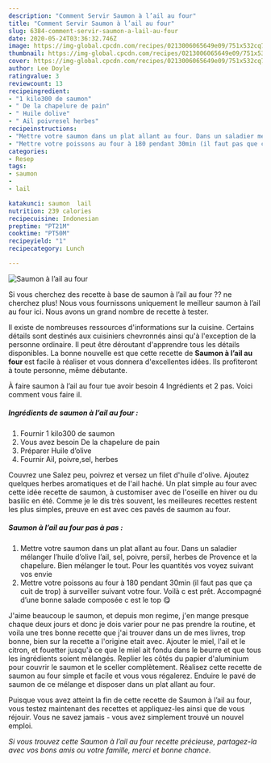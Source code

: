 ```yaml
---
description: "Comment Servir Saumon à l’ail au four"
title: "Comment Servir Saumon à l’ail au four"
slug: 6384-comment-servir-saumon-a-lail-au-four
date: 2020-05-24T03:36:32.746Z
image: https://img-global.cpcdn.com/recipes/0213006065649e09/751x532cq70/saumon-a-lail-au-four-photo-principale-de-la-recette.jpg
thumbnail: https://img-global.cpcdn.com/recipes/0213006065649e09/751x532cq70/saumon-a-lail-au-four-photo-principale-de-la-recette.jpg
cover: https://img-global.cpcdn.com/recipes/0213006065649e09/751x532cq70/saumon-a-lail-au-four-photo-principale-de-la-recette.jpg
author: Lee Doyle
ratingvalue: 3
reviewcount: 13
recipeingredient:
- "1 kilo300 de saumon"
- " De la chapelure de pain"
- " Huile dolive"
- " Ail poivresel herbes"
recipeinstructions:
- "Mettre votre saumon dans un plat allant au four. Dans un saladier mélanger l’huile d’olive l’ail, sel, poivre, persil, herbes de Provence et la chapelure. Bien mélanger le tout. Pour les quantités vos voyez suivant vos envie"
- "Mettre votre poissons au four à 180 pendant 30min (il faut pas que ça cuit de trop) à surveiller suivant votre four. Voilà c est prêt. Accompagné d’une bonne salade composée c est le top 😋"
categories:
- Resep
tags:
- saumon
- 
- lail

katakunci: saumon  lail 
nutrition: 239 calories
recipecuisine: Indonesian
preptime: "PT21M"
cooktime: "PT50M"
recipeyield: "1"
recipecategory: Lunch

---
```



![Saumon à l’ail au four](https://img-global.cpcdn.com/recipes/0213006065649e09/751x532cq70/saumon-a-lail-au-four-photo-principale-de-la-recette.jpg)

Si vous cherchez des recette à base de saumon à l’ail au four ?? ne cherchez plus! Nous vous fournissons uniquement le meilleur saumon à l’ail au four ici. Nous avons un grand nombre de recette à tester.

Il existe de nombreuses ressources d'informations sur la cuisine. Certains détails sont destinés aux cuisiniers chevronnés ainsi qu'à l'exception de la personne ordinaire. Il peut être déroutant d'apprendre tous les détails disponibles. La bonne nouvelle est que cette recette de <strong> Saumon à l’ail au four </strong> est facile à réaliser et vous donnera d'excellentes idées. Ils profiteront à toute personne, même débutante.

<!--inarticleads1-->

À faire saumon à l’ail au four tue avoir besoin 4 Ingrédients et 2 pas. Voici comment vous faire il.

##### Ingrédients de saumon à l’ail au four :

1. Fournir 1 kilo300 de saumon
1. Vous avez besoin  De la chapelure de pain
1. Préparer  Huile d’olive
1. Fournir  Ail, poivre,sel, herbes


Couvrez une Salez peu, poivrez et versez un filet d&#39;huile d&#39;olive. Ajoutez quelques herbes aromatiques et de l&#39;ail haché. Un plat simple au four avec cette idée recette de saumon, à customiser avec de l&#39;oseille en hiver ou du basilic en été. Comme je le dis très souvent, les meilleures recettes restent les plus simples, preuve en est avec ces pavés de saumon au four. 

<!--inarticleads2-->

##### Saumon à l’ail au four pas à pas :

1. Mettre votre saumon dans un plat allant au four. Dans un saladier mélanger l’huile d’olive l’ail, sel, poivre, persil, herbes de Provence et la chapelure. Bien mélanger le tout. Pour les quantités vos voyez suivant vos envie
1. Mettre votre poissons au four à 180 pendant 30min (il faut pas que ça cuit de trop) à surveiller suivant votre four. Voilà c est prêt. Accompagné d’une bonne salade composée c est le top 😋


J&#39;aime beaucoup le saumon, et depuis mon regime, j&#39;en mange presque chaque deux jours et donc je dois varier pour ne pas prendre la routine, et voila une tres bonne recette que j&#39;ai trouver dans un de mes livres, trop bonne, bien sur la recette a l&#39;origine etait avec. Ajouter le miel, l&#39;ail et le citron, et fouetter jusqu&#39;à ce que le miel ait fondu dans le beurre et que tous les ingrédients soient mélangés. Replier les côtés du papier d&#39;aluminium pour couvrir le saumon et le sceller complètement. Réalisez cette recette de saumon au four simple et facile et vous vous régalerez. Enduire le pavé de saumon de ce mélange et disposer dans un plat allant au four. 

<!--inarticleads1-->

<p>
Puisque vous avez atteint la fin de cette recette de Saumon à l’ail au four, vous testez maintenant des recettes et appliquez-les ainsi que de vous réjouir. Vous ne savez jamais - vous avez simplement trouvé un nouvel emploi.
</p>

<p>
<i>Si vous trouvez cette Saumon à l’ail au four recette précieuse, partagez-la avec vos bons amis ou votre famille, merci et bonne chance.</i>
</p>
